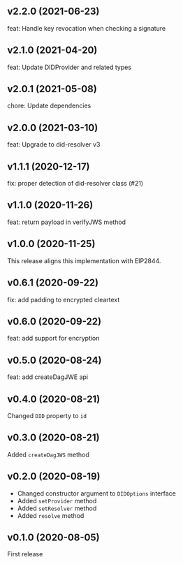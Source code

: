 ## v2.2.0 (2021-06-23)

feat: Handle key revocation when checking a signature 

## v2.1.0 (2021-04-20)

feat: Update DIDProvider and related types

## v2.0.1 (2021-05-08)

chore: Update dependencies

## v2.0.0 (2021-03-10)

feat: Upgrade to did-resolver v3

## v1.1.1 (2020-12-17)

fix: proper detection of did-resolver class (#21)

## v1.1.0 (2020-11-26)

feat: return payload in verifyJWS method

## v1.0.0 (2020-11-25)

This release aligns this implementation with EIP2844.

## v0.6.1 (2020-09-22)

fix: add padding to encrypted cleartext

## v0.6.0 (2020-09-22)

feat: add support for encryption

## v0.5.0 (2020-08-24)

feat: add createDagJWE api

## v0.4.0 (2020-08-21)

Changed `DID` property to `id`

## v0.3.0 (2020-08-21)

Added `createDagJWS` method

## v0.2.0 (2020-08-19)

- Changed constructor argument to `DIDOptions` interface
- Added `setProvider` method
- Added `setResolver` method
- Added `resolve` method

## v0.1.0 (2020-08-05)

First release
